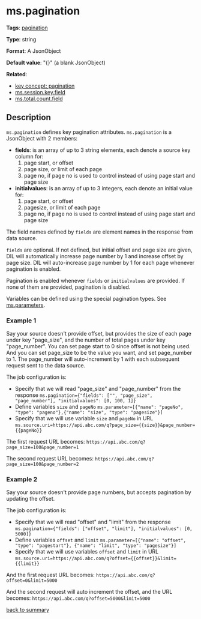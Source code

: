 # ms.pagination

**Tags**: 
[pagination](categories.md#pagination-properties)

**Type**: string

**Format**: A JsonObject

**Default value**: "{}" (a blank JsonObject)

**Related**:
- [key concept: pagination](https://github.com/linkedin/data-integration-library/blob/master/docs/concepts/pagination.md)
- [ms.session.key.field](https://github.com/linkedin/data-integration-library/blob/master/docs/parameters/ms.session.key.field.md)
- [ms.total.count.field](https://github.com/linkedin/data-integration-library/blob/master/docs/parameters/ms.total.count.field.md)

## Description

`ms.pagination` defines key pagination attributes. 
`ms.pagination` is a JsonObject with 2 members:

- **fields**: is an array of up to 3 string elements, each denote a source key column for:
  1. page start, or offset
  2. page size, or limit of each page
  3. page no, if page no is used to control instead of using page start and page size
- **initialvalues**: is an array of up to 3 integers, each denote an initial value for:
  1. page start, or offset
  2. pagesize, or limit of each page
  3. page no, if page no is used to control instead of using page start and page size

The field names defined by `fields` are element names in the response
from data source. 

`fields` are optional. If not defined, but initial offset and page size are given, DIL will automatically
increase page number by 1 and increase offset by page size. DIL will auto-increase
page number by 1 for each page whenever pagination is enabled.  

Pagination is enabled whenever `fields` or `initialvalues` are provided. 
If none of them are provided, pagination is disabled. 

Variables can be defined using the special pagination types. 
See [ms.parameters](ms.parameters.md).

### Example 1

Say your source doesn't provide offset, but provides the size of 
each page under key "page_size", and the number of total pages under 
key "page_number". You can set page start to 0 since offset is not 
being used. And you can set page_size to be the value you want, and 
set page_number to 1. The page_number will auto-increment by 1 with 
each subsequent request sent to the data source.

The job configuration is:

- Specify that we will read "page_size" and "page_number" from the response
`ms.pagination={"fields": ["", "page_size", "page_number"], "initialvalues": [0, 100, 1]}`
- Define variables `size` and `pageNo`
`ms.parameter=[{"name": "pageNo", "type": "pageno"},{"name": "size", "type": "pagesize"}]`
- Specify that we will use variable `size` and `pageNo` in URL
`ms.source.uri=https://api.abc.com/q?page_size={{size}}&page_number={{pageNo}}`

The first request URL becomes:
`https://api.abc.com/q?page_size=100&page_number=1`

The second request URL becomes:
`https://api.abc.com/q?page_size=100&page_number=2`

### Example 2

Say your source doesn't provide page numbers, but accepts pagination 
by updating the offset. 

The job configuration is:
- Specify that we will read "offset" and "limit" from the response
`ms.pagination={"fields": ["offset", "limit"], "initialvalues": [0, 5000]}`
- Define variables `offset` and `limit`
`ms.parameter=[{"name": "offset", "type": "pagestart"}, {"name": "limit", "type": "pagesize"}]`
- Specify that we will use variables `offset` and `limit` in URL
`ms.source.uri=https://api.abc.com/q?offset={{offset}}&limit={{limit}}`

And the first request URL becomes:
`https://api.abc.com/q?offset=0&limit=5000`

And the second request will auto increment the offset, and the URL becomes:
`https://api.abc.com/q?offset=5000&limit=5000`
  
[back to summary](summary.md#mspagination)